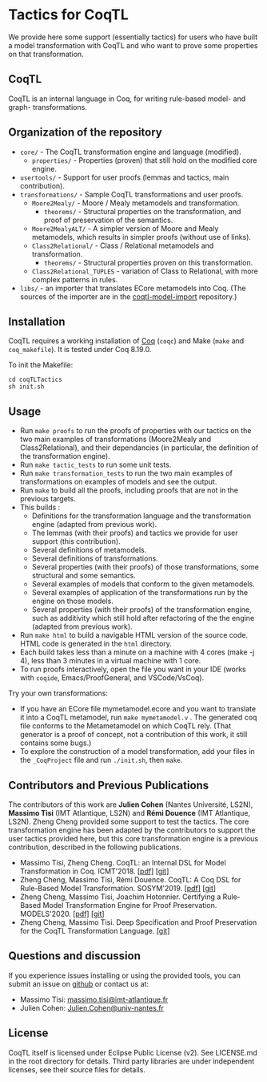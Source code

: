 # Tactics for CoqTL

We provide here some support (essentially tactics) for users who have built a model transformation with CoqTL and who want to prove some properties on that transformation.

## CoqTL

CoqTL is an internal language in Coq, for writing rule-based model- and graph- transformations. 

## Organization of the repository 

* `core/` - The CoqTL transformation engine and language (modified).
  * `properties/` - Properties (proven) that still hold on the modified core engine. 
* `usertools/` - Support for user proofs (lemmas and tactics, main contribution).
* `transformations/` - Sample CoqTL transformations and user proofs.
  * `Moore2Mealy/` - Moore / Mealy metamodels and transformation.
    * `theorems/` - Structural properties on the transformation, and proof of preservation of the semantics.
  * `Moore2MealyALT/` - A simpler version of Moore and Mealy metamodels, which results in simpler proofs (without use of links). 
  * `Class2Relational/` - Class / Relational metamodels and transformation.
    * `theorems/` - Structural properties proven on this transformation.
  * `Class2Relational_TUPLES` - variation of Class to Relational, with more complex patterns in rules.
* `libs/` - an importer that translates ECore metamodels into Coq. (The sources of the importer are in the [coqtl-model-import](https://github.com/atlanmod/coqtl-model-import) repository.)


## Installation

CoqTL requires a working installation of [Coq](https://coq.inria.fr/) (`coqc`) and Make (`make` and `coq_makefile`). It is tested under Coq 8.19.0.

To init the Makefile:
```
cd coqTLTactics
sh init.sh
```
## Usage
* Run `make proofs` to run the proofs of properties with our tactics on the two main examples of transformations (Moore2Mealy and Class2Relational), and their dependancies (in particular, the definition of the transformation engine).
* Run `make tactic_tests` to run some unit tests. 
* Run `make transformation_tests` to run the two main examples of transformations on examples of models and see the output. 
* Run `make` to build all the proofs, including proofs that are not in the previous targets.
* This builds :
  * Definitions for the transformation language and the transformation engine (adapted from previous work).
  * The lemmas (with their proofs) and tactics we provide for user support (this contribution).
  * Several definitions of metamodels.
  * Several definitions of transformations.
  * Several properties (with their proofs) of those transformations, some structural and some semantics.
  * Several examples of models that conform to the given metamodels. 
  * Several examples of application of the transformations run by the engine on those models.
  * Several properties (with their proofs) of the transformation engine, such as additivity which still hold after refactoring of the the engine (adapted from previous work).
* Run `make html` to build a navigable HTML version of the source code. HTML code is generated in the `html` directory.
* Each build takes less than a minute on a machine with 4 cores (make -j 4), less than 3 minutes in a virtual machine with 1 core.
* To run proofs interactively, open the file you want in your IDE (works with `coqide`, Emacs/ProofGeneral, and VSCode/VsCoq).

Try your own transformations: 
* If you have an ECore file mymetamodel.ecore and you want to translate it into a CoqTL metamodel, run `make mymetamodel.v` . The generated coq file conforms to the Metametamodel on which CoqTL rely. (That generator is a proof of concept, not a contribution of this work, it still contains some bugs.) 
* To explore the construction of a model transformation, add your files in the `_CoqProject` file and run `./init.sh`, then `make`.
    
## Contributors and Previous Publications

The contributors of this work are **Julien Cohen** (Nantes Université, LS2N), **Massimo Tisi** (IMT Atlantique, LS2N) and **Rémi Douence** (IMT Atlantique, LS2N). Zheng Cheng provided some support to test the tactics. The core transformation engine has been adapted by the contributors to support the user tactics provided here, but this core transformation engine is a previous contribution, described in the following publications.  

* Massimo Tisi, Zheng Cheng. CoqTL: an Internal DSL for Model Transformation in Coq. ICMT'2018. [[pdf]](https://hal.inria.fr/hal-01828344/document) [[git]](https://github.com/atlanmod/CoqTL/tree/eee344e)
* Zheng Cheng, Massimo Tisi, Rémi Douence. CoqTL: A Coq DSL for Rule-Based Model Transformation. SOSYM'2019. [[pdf]](https://hal.archives-ouvertes.fr/hal-02333564/document) [[git]](https://github.com/atlanmod/CoqTL/tree/eee344e)
* Zheng Cheng, Massimo Tisi, Joachim Hotonnier. Certifying a Rule-Based Model Transformation Engine for Proof Preservation. MODELS'2020. [[pdf]](https://hal.inria.fr/hal-02907622/document) [[git]](https://github.com/atlanmod/CoqTL/tree/2a8cea5)
* Zheng Cheng, Massimo Tisi. Deep Specification and Proof Preservation for the CoqTL Transformation Language. [[git]](https://github.com/atlanmod/CoqTL/tree/948eb94)

## Questions and discussion

If you experience issues installing or using the provided tools, you can submit an issue on [github](https://github.com/atlanmod/coqtl/issues) or contact us at:

* Massimo Tisi: massimo.tisi@imt-atlantique.fr
* Julien Cohen: Julien.Cohen@univ-nantes.fr

## License

CoqTL itself is licensed under Eclipse Public License (v2). See LICENSE.md in the root directory for details. Third party libraries are under independent licenses, see their source files for details.

